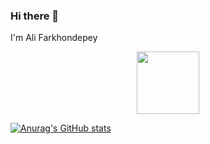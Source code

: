 ### Hi there 👋
I'm Ali Farkhondepey
<div id="header" align="center">
  <a href="https://www.linkedin.com/in/ali-farkhondepey-b29288109/">
  <img src="https://media4.giphy.com/media/HQTYdpx1yhxWpugAi2/giphy.gif?cid=790b7611be777e45f57413e7a260d85a0492af33a01ea686&rid=giphy.gif&ct=s" width="100"/>
    </a>
</div>

[![Anurag's GitHub stats](https://github-readme-stats.vercel.app/api?username=AliFarkhondepey)](https://github.com/anuraghazra/github-readme-stats)

